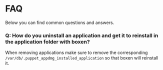 # FAQ

Below you can find common questions and answers.

### Q: How do you uninstall an application and get it to reinstall in the application folder with boxen?

When removing applications make sure to remove the corresponding `/var/db/.puppet_appdmg_installed_application` so that boxen will reinstall it.